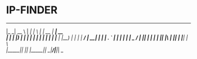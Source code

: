 # IP-FINDER

  _____ _____    ______ _____ _   _ _____  ______ _____
 |_   _|  __ \  |  ____|_   _| \ | |  __ \|  ____|  __ \
   | | | |__) | | |__    | | |  \| | |  | | |__  | |__) |
   | | |  ___/  |  __|   | | | . ` | |  | |  __| |  _  /
  _| |_| |      | |     _| |_| |\  | |__| | |____| | \ \
 |_____|_|      |_|    |_____|_| \_|_____/|______|_|  \_
